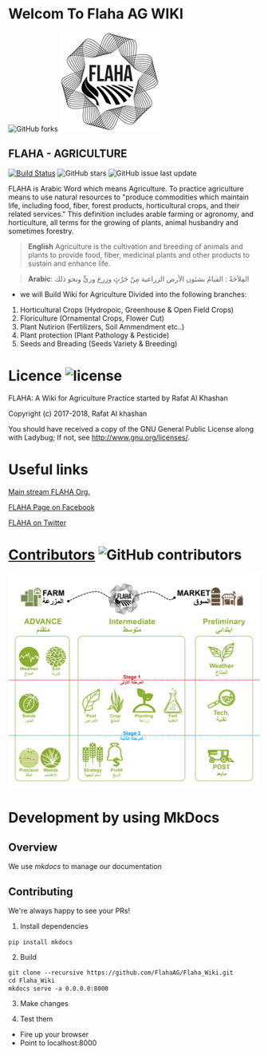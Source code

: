 # Welcom To Flaha AG WIKI
![GitHub forks](https://img.shields.io/github/forks/FlahaAG/Flaha_Wiki.svg?style=social&label=Fork)
![alt text](https://github.com/FlahaAG/Flaha_Wiki/blob/master/docs/img/logo.png "FLAHA Logo")

## FLAHA - AGRICULTURE

[![Build Status](https://travis-ci.com/FlahaAG/Flaha_Wiki.svg?branch=master)](https://travis-ci.com/FlahaAG/Flaha_Wiki)
![GitHub stars](https://img.shields.io/github/stars/FlahaAG/Flaha_Wiki.svg?style=social&label=Stars)
![GitHub issue last update](https://img.shields.io/github/issues/detail/last-update/FlahaAG/Flaha_Wiki.svg)

FLAHA is Arabic Word which means Agriculture. To practice agriculture means to use natural resources to "produce commodities which maintain life, including food, fiber, forest products, horticultural crops, and their related services." This definition includes arable farming or agronomy, and horticulture, all terms for the growing of plants, animal husbandry and sometimes forestry.


> **English** Agriculture is the cultivation and breeding of animals and plants to provide food, fiber, medicinal plants and other products to sustain and enhance life.


> **Arabic**: الفِلاَحَةُ : القيامُ بشئون الأرض الزراعية مِنْ حَرْثٍ وزرع وريٍّ ونحو ذلك


- we will Build Wiki for Agriculture Divided into the following branches: 
1. Horticultural Crops (Hydropoic, Greenhouse & Open Field Crops)
2. Floriculture (Ornamental Crops, Flower Cut)
3. Plant Nutirion (Fertilizers, Soil Ammendment etc..)
4. Plant protection (Plant Pathology & Pesticide)
5. Seeds and Breading (Seeds Variety & Breeding)


Licence ![license](https://img.shields.io/github/license/FlahaAG/Flaha_Wiki.svg?style=plastic)
========================================
FLAHA: A Wiki for Agriculture Practice started by Rafat Al Khashan
 
Copyright (c) 2017-2018, Rafat Al khashan

You should have received a copy of the GNU General Public License along with Ladybug; If not, see <http://www.gnu.org/licenses/>.
 



Useful links
========================================
[Main stream FLAHA Org.](http://www.flaha.org)

[FLAHA Page on Facebook](https://www.facebook.com/Flaha.Ag/)

[FLAHA on Twitter](https://twitter.com/Flaha_Ag)

[Contributors](https://github.com/FlahaAG/Flaha_Wiki/graphs/contributors) 
![GitHub contributors](https://img.shields.io/github/contributors/FlahaAG/Flaha_Wiki.svg)
========================================

![alt text](https://github.com/FlahaAG/Flaha_Wiki/blob/master/docs/img/stage_fl.png "FLAHA Strategy Logo")

Development by using MkDocs
========================================
## Overview

We use *mkdocs* to manage our documentation

## Contributing

We're always happy to see your PRs!

1) Install dependencies

```pip install mkdocs```

2) Build
```
git clone --recursive https://github.com/FlahaAG/Flaha_Wiki.git
cd Flaha_Wiki
mkdocs serve -a 0.0.0.0:8000
```
3) Make changes

4) Test them

- Fire up your browser 
- Point to localhost:8000
